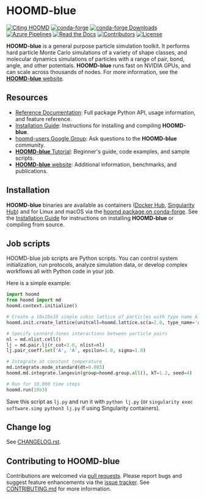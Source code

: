 # HOOMD-blue

[![Citing HOOMD](https://img.shields.io/badge/cite-hoomd-blue.svg)](https://glotzerlab.engin.umich.edu/hoomd-blue/citing.html)
[![conda-forge](https://img.shields.io/conda/vn/conda-forge/hoomd.svg?style=flat)](https://anaconda.org/conda-forge/hoomd)
[![conda-forge Downloads](https://img.shields.io/conda/dn/conda-forge/hoomd.svg?style=flat)](https://anaconda.org/conda-forge/hoomd)
[![Azure Pipelines](https://dev.azure.com/glotzerlab/hoomd-blue/_apis/build/status/test?branchName=master)](https://dev.azure.com/glotzerlab/hoomd-blue/_build)
[![Read the Docs](https://img.shields.io/readthedocs/hoomd-blue/stable.svg)](https://hoomd-blue.readthedocs.io/en/stable/?badge=stable)
[![Contributors](https://img.shields.io/github/contributors-anon/glotzerlab/hoomd-blue.svg?style=flat)](https://hoomd-blue.readthedocs.io/en/stable/credits.html)
[![License](https://img.shields.io/badge/license-BSD--3--Clause-green.svg)](LICENSE)

**HOOMD-blue** is a general purpose particle simulation toolkit. It performs
hard particle Monte Carlo simulations of a variety of shape classes, and
molecular dynamics simulations of particles with a range of pair, bond, angle,
and other potentials. **HOOMD-blue** runs fast on NVIDIA GPUs, and can scale
across thousands of nodes. For more information, see the [**HOOMD-blue**
website](https://glotzerlab.engin.umich.edu/hoomd-blue/).

## Resources

- [Reference Documentation](https://hoomd-blue.readthedocs.io/):
  Full package Python API, usage information, and feature reference.
- [Installation Guide](INSTALLING.rst):
  Instructions for installing and compiling **HOOMD-blue**.
- [hoomd-users Google Group](https://groups.google.com/d/forum/hoomd-users):
  Ask questions to the **HOOMD-blue** community.
- [**HOOMD-blue** Tutorial](https://nbviewer.jupyter.org/github/glotzerlab/hoomd-examples/blob/master/index.ipynb):
  Beginner's guide, code examples, and sample scripts.
- [**HOOMD-blue** website](https://glotzerlab.engin.umich.edu/hoomd-blue/):
  Additional information, benchmarks, and publications.

## Installation

**HOOMD-blue** binaries are available as containers
([Docker Hub](https://hub.docker.com/r/glotzerlab/software),
[Singularity Hub](https://singularity-hub.org/collections/1663))
and for Linux and macOS via the
[hoomd package on conda-forge](https://anaconda.org/conda-forge/hoomd).
See the [Installation Guide](INSTALLING.rst) for instructions on installing
**HOOMD-blue** or compiling from source.

## Job scripts

HOOMD-blue job scripts are Python scripts.  You can control system
initialization, run protocols, analyze simulation data, or develop complex
workflows all with Python code in your job.

Here is a simple example:

```python
import hoomd
from hoomd import md
hoomd.context.initialize()

# Create a 10x10x10 simple cubic lattice of particles with type name A
hoomd.init.create_lattice(unitcell=hoomd.lattice.sc(a=2.0, type_name='A'), n=10)

# Specify Lennard-Jones interactions between particle pairs
nl = md.nlist.cell()
lj = md.pair.lj(r_cut=3.0, nlist=nl)
lj.pair_coeff.set('A', 'A', epsilon=1.0, sigma=1.0)

# Integrate at constant temperature
md.integrate.mode_standard(dt=0.005)
hoomd.md.integrate.langevin(group=hoomd.group.all(), kT=1.2, seed=4)

# Run for 10,000 time steps
hoomd.run(10e3)
```

Save this script as `lj.py` and run it with `python lj.py` (or `singularity
exec software.simg python3 lj.py` if using Singularity containers).

## Change log

See [CHANGELOG.rst](CHANGELOG.rst).

## Contributing to HOOMD-blue

Contributions are welcomed via
[pull requests](https://github.com/glotzerlab/hoomd-blue/pulls).
Please report bugs and suggest feature enhancements via the
[issue tracker](https://github.com/glotzerlab/hoomd-blue/issues).
See [CONTRIBUTING.md](CONTRIBUTING.md) for more information.
